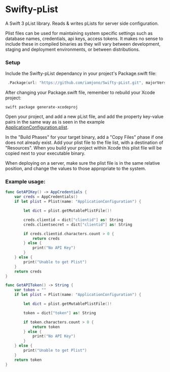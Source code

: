 # Swifty-pList

A Swift 3 pList library. Reads &amp; writes pLists for server side configuration.

Plist files can be used for maintaining system specific settings such as database names, credentials, api keys, access tokens.
It makes no sense to include these in compiled binaries as they will vary between development, staging and deployment environments, 
or between distributions.

### Setup

Include the Swifty-pList dependancy in your project's Package.swift file:

``` swift
 .Package(url: "https://github.com/iamjono/Swifty-pList.git", majorVersion: 0, minor: 1)
```

After changing your Package.swift file, remember to rebuild your Xcode project:

```
swift package generate-xcodeproj
```

Open your project, and add a new pList file, and add the property key-value pairs in the same way as is seen in the example 
[ApplicationConfiguration.plist](https://github.com/iamjono/Swifty-pList/blob/master/ApplicationConfiguration.plist).

In the "Build Phases" for your target binary, add a "Copy Files" phase if one does not already exist. 
Add your plist file to the file list, with a destination of "Resources". 
When you build your project within Xcode this plist file will be copied next to your executable binary.

When deploying on a server, make sure the plist file is in the same relative position, and change the values to those appropriate to the system.

### Example usage:

``` swift
func GetAPIKey() -> AppCredentials {
	var creds = AppCredentials()
	if let plist = Plist(name: "ApplicationConfiguration") {

		let dict = plist.getMutablePlistFile()!

		creds.clientid = dict["clientid"] as! String
		creds.clientsecret = dict["clientid"] as! String

		if creds.clientid.characters.count > 0 {
			return creds
		} else {
			print("No API Key")
		}
	} else {
		print("Unable to get Plist")
	}
	return creds
}

func GetAPIToken() -> String {
	var token = ""
	if let plist = Plist(name: "ApplicationConfiguration") {

		let dict = plist.getMutablePlistFile()!

		token = dict["token"] as! String

		if token.characters.count > 0 {
			return token
		} else {
			print("No API Key")
		}
	} else {
		print("Unable to get Plist")
	}
	return token
}
```
